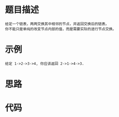 # 题目描述
    给定一个链表，两两交换其中相邻的节点，并返回交换后的链表。
    你不能只是单纯的改变节点内部的值，而是需要实际的进行节点交换。
# 示例
```
给定 1->2->3->4, 你应该返回 2->1->4->3.
```
# 思路

# 代码
